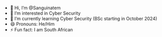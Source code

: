 - 👋 Hi, I’m @Sanguinatem
- 👀 I’m interested in Cyber Security
- 🌱 I’m currently learning Cyber Security (BSc starting in October 2024)
- 😄 Pronouns: He/Him
- ⚡ Fun fact: I am South African

<!---
Sanguinatem/Sanguinatem is a ✨ special ✨ repository because its `README.md` (this file) appears on your GitHub profile.
You can click the Preview link to take a look at your changes.
--->

